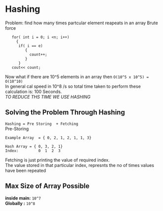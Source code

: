 # Hashing
Problem: find how many times partcular element reapeats in an array
Brute force
```
   for( int i = 0; i <n; i++)
     {
      if( i == e)
         {
           count++;
         }
      }
   cout<< count;
```
Now what if there are 10^5 elements in an array then `O(10^5 x 10^5) = O(10^10)`  
In general cal speed in 10^8 /s so total time taken to perform these calculation is: 100 Seconds.  
_TO REDUCE THS TIME WE USE HASHING_

## Solving the Problem Through Hashing
`Hashing = Pre Storing  + Fetching`  
Pre-Storing
```
Example Array  = { 0, 2, 1, 2, 1, 1, 3}

Hash Array = { 0, 3, 2, 1}
Index:         0  1  2  3
```
Fetching is just printing the value of required index.  
The value stored in that particular index, represnts the no of times values have been repeated


## Max Size of Array Possible
**inside main:** `10^7`  
**Globally :** `10^8`


